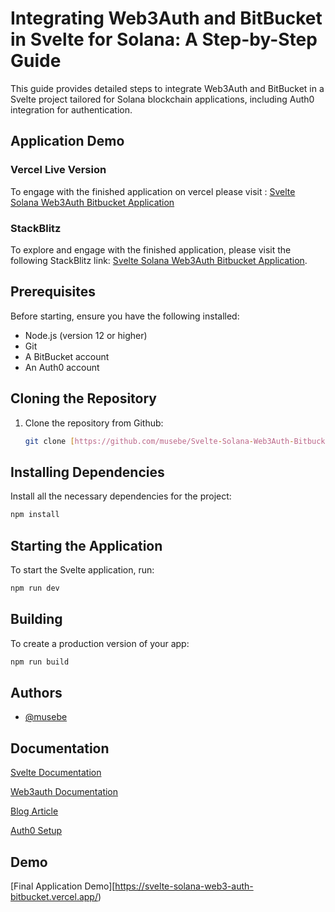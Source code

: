 
# Integrating Web3Auth and BitBucket in Svelte for Solana: A Step-by-Step Guide

This guide provides detailed steps to integrate Web3Auth and BitBucket in a Svelte project tailored for Solana blockchain applications, including Auth0 integration for authentication.

## Application Demo

### Vercel Live Version
To engage with the finished application on vercel please visit : [Svelte Solana Web3Auth Bitbucket Application](https://svelte-solana-web3-auth-bitbucket.vercel.app/)


### StackBlitz 

To explore and engage with the finished application, please visit the following StackBlitz link: [Svelte Solana Web3Auth Bitbucket Application](https://stackblitz.com/~/github.com/musebe/Svelte-Solana-Web3Auth-Bitbucket).


## Prerequisites

Before starting, ensure you have the following installed:
- Node.js (version 12 or higher)
- Git
- A BitBucket account
- An Auth0 account
## Cloning the Repository

1. Clone the repository from Github:
    ```bash
    git clone [https://github.com/musebe/Svelte-Solana-Web3Auth-Bitbucket.git]
    ```

##  Installing Dependencies

Install all the necessary dependencies for the project:

```bash
npm install

```
## Starting the Application

To start the Svelte application, run:

```bash
npm run dev

```
## Building

To create a production version of your app:

```bash
npm run build
```
## Authors

- [@musebe](https://github.com/musebe)


## Documentation

[Svelte Documentation](https://svelte.dev/docs/introduction)

[Web3auth Documentation](https://web3auth.io/docs)

[Blog Article](https://publishedmediajams.notion.site/publishedmediajams/Integrating-Web3Auth-and-BitBucket-in-Svelte-for-Solana-A-Step-by-Step-Guide-965ac6bea90c413bb4c7031ca9de16f5) 

[Auth0 Setup](https://auth0.com/docs/get-started/applications/application-settings)
## Demo

[Final Application Demo][https://svelte-solana-web3-auth-bitbucket.vercel.app/)
